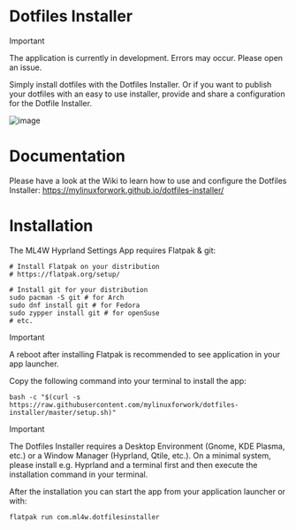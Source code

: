 # Dotfiles Installer

> [!IMPORTANT]
> The application is currently in development. Errors may occur. Please open an issue.

Simply install dotfiles with the Dotfiles Installer. Or if you want to publish your dotfiles with an easy to use installer, provide and share a configuration for the Dotfile Installer.

![image](https://github.com/user-attachments/assets/d0fd7f30-bcf3-47a9-b1d8-0f7d9eabae9c)

# Documentation

Please have a look at the Wiki to learn how to use and configure the Dotfiles Installer:
https://mylinuxforwork.github.io/dotfiles-installer/

# Installation

The ML4W Hyprland Settings App requires Flatpak & git:

```
# Install Flatpak on your distribution
# https://flatpak.org/setup/

# Install git for your distribution
sudo pacman -S git # for Arch
sudo dnf install git # for Fedora
sudo zypper install git # for openSuse
# etc.

```
> [!IMPORTANT]
> A reboot after installing Flatpak is recommended to see application in your app launcher.

Copy the following command into your terminal to install the app:

```
bash -c "$(curl -s https://raw.githubusercontent.com/mylinuxforwork/dotfiles-installer/master/setup.sh)"

```
> [!IMPORTANT]
> The Dotfiles Installer requires a Desktop Environment (Gnome, KDE Plasma, etc.) or a Window Manager (Hyprland, Qtile, etc.). On a minimal system, please install e.g. Hyprland and a terminal first and then execute the installation command in your terminal.

After the installation you can start the app from your application launcher or with:

```
flatpak run com.ml4w.dotfilesinstaller
```
